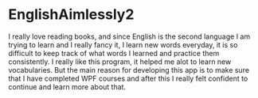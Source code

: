 # EnglishAimlessly2

I really love reading books, and since English is the second language I am trying to learn and I really fancy it, I learn new words everyday, it is so difficult to keep track of what words I learned and practice them consistently. I really like this program, it helped me alot to learn new vocabularies. But the main reason for developing this app is to make sure that I have completed WPF courses and after this I really felt confident to continue and learn more about that.
